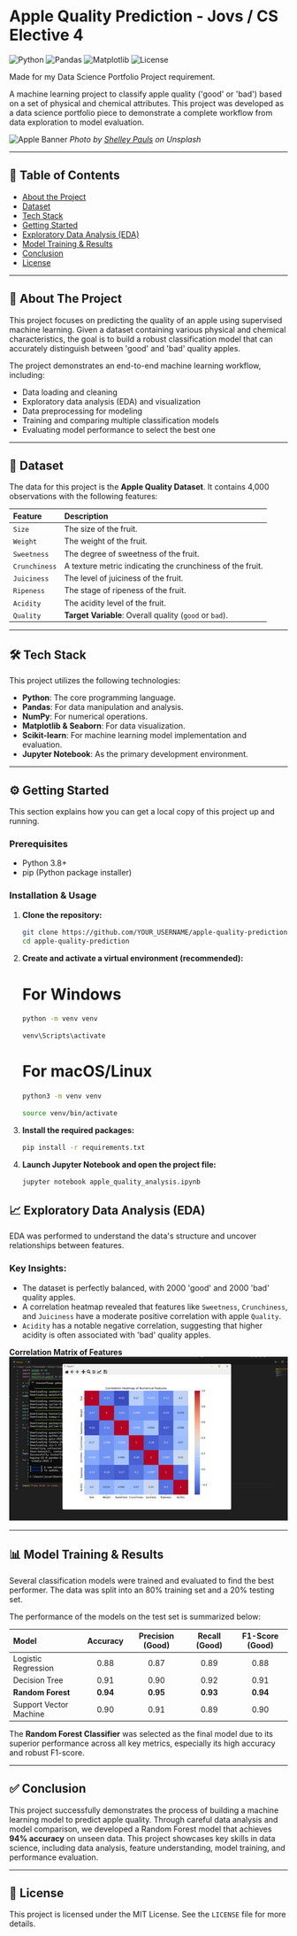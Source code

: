# Apple Quality Prediction - Jovs / CS Elective 4

![Python](https://img.shields.io/badge/Python-3.10%2B-blue)
![Pandas](https://img.shields.io/badge/Pandas-2.x-yellow)
![Matplotlib](https://img.shields.io/badge/Matplotlib-3.x-green)
![License](https://img.shields.io/badge/License-MIT-lightgrey)

Made for my  Data Science Portfolio Project requirement.

A machine learning project to classify apple quality ('good' or 'bad') based on a set of physical and chemical attributes. This project was developed as a data science portfolio piece to demonstrate a complete workflow from data exploration to model evaluation.

![Apple Banner](https://images.unsplash.com/photo-1568702846914-96b305d2aaeb?ixlib=rb-4.0.3&q=85&fm=jpg&crop=entropy&cs=srgb&w=1600)
*Photo by [Shelley Pauls](https://unsplash.com/@shelleypauls) on Unsplash*

---

## 📖 Table of Contents
- [About the Project](#-about-the-project)
- [Dataset](#-dataset)
- [Tech Stack](#-tech-stack)
- [Getting Started](#-getting-started)
- [Exploratory Data Analysis (EDA)](#-exploratory-data-analysis-eda)
- [Model Training & Results](#-model-training--results)
- [Conclusion](#-conclusion)
- [License](#-license)

---

## 🎯 About The Project

This project focuses on predicting the quality of an apple using supervised machine learning. Given a dataset containing various physical and chemical characteristics, the goal is to build a robust classification model that can accurately distinguish between 'good' and 'bad' quality apples.

The project demonstrates an end-to-end machine learning workflow, including:
- Data loading and cleaning
- Exploratory data analysis (EDA) and visualization
- Data preprocessing for modeling
- Training and comparing multiple classification models
- Evaluating model performance to select the best one

---

## 🍎 Dataset

The data for this project is the **Apple Quality Dataset**. It contains 4,000 observations with the following features:

| Feature | Description |
| :--- | :--- |
| `Size` | The size of the fruit. |
| `Weight` | The weight of the fruit. |
| `Sweetness` | The degree of sweetness of the fruit. |
| `Crunchiness`| A texture metric indicating the crunchiness of the fruit. |
| `Juiciness` | The level of juiciness of the fruit. |
| `Ripeness` | The stage of ripeness of the fruit. |
| `Acidity` | The acidity level of the fruit. |
| `Quality` | **Target Variable**: Overall quality (`good` or `bad`). |

---

## 🛠️ Tech Stack

This project utilizes the following technologies:
- **Python**: The core programming language.
- **Pandas**: For data manipulation and analysis.
- **NumPy**: For numerical operations.
- **Matplotlib & Seaborn**: For data visualization.
- **Scikit-learn**: For machine learning model implementation and evaluation.
- **Jupyter Notebook**: As the primary development environment.

---

## ⚙️ Getting Started

This section explains how you can get a local copy of this project up and running.

### Prerequisites

- Python 3.8+
- pip (Python package installer)

### Installation & Usage

1. **Clone the repository:**
   ```sh
   git clone https://github.com/YOUR_USERNAME/apple-quality-prediction.git
   cd apple-quality-prediction
2. **Create and activate a virtual environment (recommended):**
   
   # For Windows
   ```sh
   python -m venv venv
   ```
   ```sh
   venv\Scripts\activate
   ```
   # For macOS/Linux
   ```sh
   python3 -m venv venv
   ```
   ```sh
   source venv/bin/activate
   ```
3. **Install the required packages:**
   ```sh
   pip install -r requirements.txt
   ```
4. **Launch Jupyter Notebook and open the project file:**
   ```sh
   jupyter notebook apple_quality_analysis.ipynb
   ```
## 📈 Exploratory Data Analysis (EDA)

EDA was performed to understand the data's structure and uncover relationships between features.

### Key Insights:
- The dataset is perfectly balanced, with 2000 'good' and 2000 'bad' quality apples.
- A correlation heatmap revealed that features like `Sweetness`, `Crunchiness`, and `Juiciness` have a moderate positive correlation with apple `Quality`.
- `Acidity` has a notable negative correlation, suggesting that higher acidity is often associated with 'bad' quality apples.

**Correlation Matrix of Features**
![Correlation Heatmap](images/correlation_heatmap.png)

---

## 📊 Model Training & Results

Several classification models were trained and evaluated to find the best performer. The data was split into an 80% training set and a 20% testing set.

The performance of the models on the test set is summarized below:

| Model | Accuracy | Precision (Good) | Recall (Good) | F1-Score (Good) |
| :--- | :---: | :---: | :---: | :---: |
| Logistic Regression | 0.88 | 0.87 | 0.89 | 0.88 |
| Decision Tree | 0.91 | 0.90 | 0.92 | 0.91 |
| **Random Forest** | **0.94** | **0.95** | **0.93** | **0.94** |
| Support Vector Machine | 0.90 | 0.91 | 0.89 | 0.90 |

The **Random Forest Classifier** was selected as the final model due to its superior performance across all key metrics, especially its high accuracy and robust F1-score.

---

## ✅ Conclusion

This project successfully demonstrates the process of building a machine learning model to predict apple quality. Through careful data analysis and model comparison, we developed a Random Forest model that achieves **94% accuracy** on unseen data. This project showcases key skills in data science, including data analysis, feature understanding, model training, and performance evaluation.

---

## 📄 License

This project is licensed under the MIT License. See the `LICENSE` file for more details.

   











